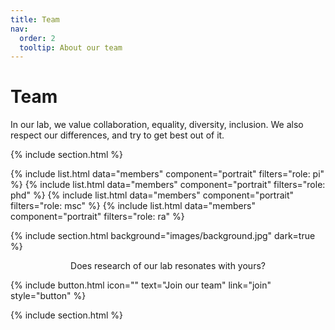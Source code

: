 ```yaml
---
title: Team
nav:
  order: 2
  tooltip: About our team
---
```


# Team

In our lab, we value collaboration, equality, diversity, inclusion. We also respect our differences, and try to get best out of it.

{% include section.html %}

{% include list.html data="members" component="portrait" filters="role: pi" %} {% include list.html data="members" component="portrait" filters="role: phd" %} {% include list.html data="members" component="portrait" filters="role: msc" %} {% include list.html data="members" component="portrait" filters="role: ra" %}

<!-- <p style="text-align: center;"><strong>Principal Investigators</strong></p> -->
<!-- {% include list.html data="members" component="portrait" filters="role: pi" %}  -->


<!-- <p style="text-align: center;"><strong>Graduate students</strong></p> -->
<!-- {% include list.html data="members" component="portrait" filters="role: phd" %}  -->


<!-- <p style="text-align: center;"><strong>Undergrad students</strong></p> -->
<!-- {% include list.html data="members" component="portrait" filters="role: msc" %} {% include list.html data="members" component="portrait" filters="role: ra" %} -->

{% include section.html background="images/background.jpg" dark=true %}

<p style="text-align: center;">Does research of our lab resonates with yours?</p>



{% include button.html icon="" text="Join our team" link="join" style="button" %}



{% include section.html %}

<!-- ## Alumni -->

<!-- Gone but never forgotten. -->
<!-- These are past lab members who have moved on to other school programs, new jobs, or elsewhere. -->
<!-- They have all made lasting contributions to science and to our hearts. ❤️ -->

<!-- {% include list.html data="members" component="portrait" filters="role: pi, group: alum" style="small" %} -->
<!-- {% include list.html data="members" component="portrait" filters="role: postdoc, group: alum" style="small" %} -->
<!-- {% include list.html data="members" component="portrait" filters="role: phd, group: alum" style="small" %} -->
<!-- {% include list.html data="members" component="portrait" filters="role: undergrad, group: alum" style="small" %} -->
<!-- {% include list.html data="members" component="portrait" filters="role: programmer, group: alum" style="small" %} -->
<!-- {% include list.html data="members" component="portrait" filters="role: mascot, group: alum" style="small" %} -->
